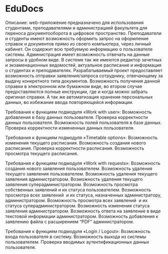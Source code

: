 # EduDocs
Описание: web-приложение предназначено для использования студентами, преподавателями и администрацией факультета для переноса документооборота в цифровое пространство. Преподаватели и студенты имеют возможность оформить запрос на оформление справок и документов прямо из своего компьютера, через личный кабинет. Он содержит всю требуемую информацию о пользователе системы. Администрация имеет возможность отвечать на данные запросы в удобном виде. В системе так же имеются редактор зачетных и экзаменационных ведомостей, актуальное расписание и информация о студентах и преподавателях.
Разрабатываемый проект предоставляет возможность отправки заявления/запроса сотруднику, отвечающему за выдачу конкретного типа документов.  Возможность получения данной справки в электронном или бумажном виде, во втором случае предоставляются полные инструкции, где и когда можно забрать оригинал справки. А так же автоматизация хранения персональных данных, во избежание ввода повторяющейся информации.
																							
Требования к функциям подмодуля «Work with user»:
Возможность добавления в базу данных пользователя.
Проверка корректности данных пользователя.
Возможность 
 полей пользователя в базе данных.
Проверка корректности измененных данных пользователя.

Требования к функциям подмодуля «Timetable options»:
Возможность изменения текущего расписания.
Возможность создания нового расписания.
Проверка корректности расписания.
Возможность просмотра текущего расписания.

Требования к функциям подмодуля «Work with requests»:
Возможность создания нового заявления пользователем.
Возможность удаления текущего заявления пользователем.
Возможность удаления текущего заявления администратором.
Возможность удаления текущего заявления суперадминистратором.
Возможность просмотра собственных заявлений и их статуса пользователем.
Возможность просмотра всех заявлений  и их статуса, назначенных администратору, администратором.
Возможность просмотра всех заявлений  и их статуса суперадминистратором.
Возможность изменения статуса заявления администратором.
Возможность ответа на заявление в виде текстовой информации администратором.
Возможность добавления к заявлению файла с расширением “PDF” администратором.

Требования к функциям подмодуля «Login / Logout»:
Возможность входа пользователя в систему.
Возможность выхода из системы пользователем.
Проверка вводимых аутентификационных данных пользователя.

